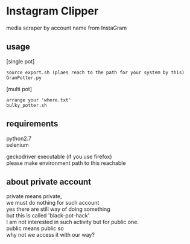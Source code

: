 # Instagram Clipper
media scraper by account name from InstaGram

## usage
[single pot]  
```
source export.sh (plaes reach to the path for your system by this)
GramPotter.py
```
[multi pot]  
```
arrange your 'where.txt'
bulky_potter.sh
```


## requirements  
python2.7  
selenium  

geckodriver executable (if you use firefox)  
please make environment path to this reachable

## about private account
private means private,  
we must do nothing for such account  
yes there are still way of doing something  
but this is called 'black-pot-hack'  
I am not interested in such activity but for public one.  
public means public so  
why not we access it with our way?






